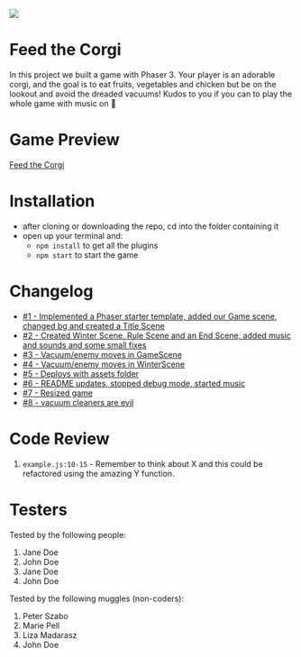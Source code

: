 ![](https://media.giphy.com/media/h7Ft1qPnW1egSSlslC/giphy.gif)

# Feed the Corgi

In this project we built a game with Phaser 3. Your player is an adorable corgi, and the goal is to eat fruits, vegetables and chicken but be on the lookout and avoid the dreaded vacuums! Kudos to you if you can to play the whole game with music on :grimacing:

# Game Preview

[Feed the Corgi](https://carrotcorgi.netlify.app/)

# Installation

- after cloning or downloading the repo, cd into the folder containing it
- open up your terminal and:
  - `npm install` to get all the plugins
  - `npm start` to start the game

# Changelog

- [#1 - Implemented a Phaser starter template, added our Game scene, changed bg and created a Title Scene](https://github.com/LinnJosefsson/dog-game/commit/a31c853922b2c3f461936bb0b6ce05ac64089eca)
- [#2 - Created Winter Scene, Rule Scene and an End Scene, added music and sounds and some small fixes](https://github.com/LinnJosefsson/dog-game/pull/2)
- [#3 - Vacuum/enemy moves in GameScene](https://github.com/LinnJosefsson/dog-game/pull/3)
- [#4 - Vacuum/enemy moves in WinterScene](https://github.com/LinnJosefsson/dog-game/pull/4)
- [#5 - Deploys with assets folder](https://github.com/LinnJosefsson/dog-game/pull/6)
- [#6 - README updates, stopped debug mode, started music](https://github.com/LinnJosefsson/dog-game/pull/7)
- [#7 - Resized game](https://github.com/LinnJosefsson/dog-game/pull/8)
- [#8 - vacuum cleaners are evil](https://github.com/LinnJosefsson/dog-game/pull/9)

# Code Review

1. `example.js:10-15` - Remember to think about X and this could be refactored using the amazing Y function.

# Testers

Tested by the following people:

1. Jane Doe
2. John Doe
3. Jane Doe
4. John Doe

Tested by the following muggles (non-coders):

1. Peter Szabo
2. Marie Pell
3. Liza Madarasz
4. John Doe
